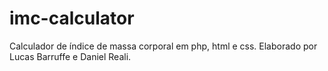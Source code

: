 # imc-calculator
Calculador de índice de massa corporal em php, html e css.
Elaborado por Lucas Barruffe e Daniel Reali.

